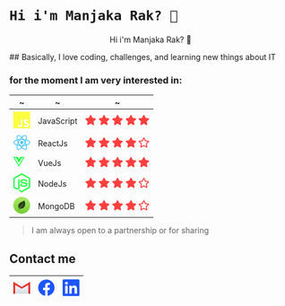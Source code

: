 

# `Hi i'm Manjaka Rak? 👋`
<p style="text-align: center;">Hi i'm Manjaka Rak? 👋</p>
## Basically, I love coding, challenges, and learning new things about IT 

### for the moment I am very interested in:

~ | ~ | ~
--- | --- | ---
![icon-js](svg/js.png) | JavaScript | ![icon-start](svg/star.png) ![icon-start](svg/star.png) ![icon-start](svg/star.png) ![icon-start](svg/star.png) ![icon-start](svg/star.png)
![icon-react](svg/react.png) | ReactJs | ![icon-start](svg/star.png) ![icon-start](svg/star.png) ![icon-start](svg/star.png) ![icon-start](svg/star.png) ![icon-start-empty](svg/star-empty.png)
![icon-js](svg/vuejs.png) | VueJs | ![icon-start](svg/star.png) ![icon-start](svg/star.png) ![icon-start](svg/star.png) ![icon-start](svg/star.png) ![icon-start](svg/star.png)
![icon-node](svg/node-js.png) | NodeJs | ![icon-start](svg/star.png) ![icon-start](svg/star.png) ![icon-start](svg/star.png) ![icon-start](svg/star.png) ![icon-start-empty](svg/star-empty.png)
![icon-mongodb](svg/mongodb.png) | MongoDB | ![icon-start](svg/star.png) ![icon-start](svg/star.png) ![icon-start](svg/star.png) ![icon-start](svg/star.png) ![icon-start-empty](svg/star-empty.png)

>I am always open to a partnership or for sharing 
## Contact me
[![gmail](svg/gmail.png)](mailto:m3t4r4k@gmail.com)|[![](svg/facebook.png)](https://web.facebook.com/manjaka.rak/)|[![](svg/linkedin.png)](https://www.linkedin.com/in/manjaka-rak-5b53221bb)
--- | --- | ---


